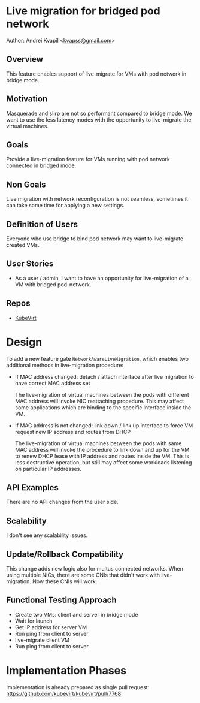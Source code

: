 # Live migration for bridged pod network

Author: Andrei Kvapil \<kvapss@gmail.com\>

## Overview
This feature enables support of live-migrate for VMs with pod network in bridge mode.

## Motivation
Masquerade and slirp are not so performant compared to bridge mode.
We want to use the less latency modes with the opportunity to live-migrate the virtual machines.

## Goals
Provide a live-migration feature for VMs running with pod network connected in bridged mode.

## Non Goals
Live migration with network reconfiguration is not seamless, sometimes it can take some time for applying a new settings.

## Definition of Users
Everyone who use bridge to bind pod network may want to live-migrate created VMs.

## User Stories
* As a user / admin, I want to have an opportunity for live-migration of a VM with bridged pod-network.

## Repos
- [KubeVirt](https://github.com/kubevirt/kubevirt)

# Design

To add a new feature gate `NetworkAwareLiveMigration`, which enables two additional methods in live-migration procedure:
- If MAC address changed: detach / attach interface after live migration to have correct MAC address set

  The live-migration of virtual machines between the pods with different MAC address will invoke NIC reattaching procedure. This may affect some applications which are binding to the specific interface inside the VM.

- If MAC address is not changed: link down / link up interface to force VM request new IP address and routes from DHCP

  The live-migration of virtual machines between the pods with same MAC address will invoke the procedure to link down and up for the VM to renew DHCP lease with IP address and routes inside the VM. This is less destructive operation, but still may affect some workloads listening on particular IP addresses.

## API Examples
There are no API changes from the user side.

## Scalability
I don't see any scalability issues.

## Update/Rollback Compatibility
This change adds new logic also for multus connected networks.
When using multiple NICs, there are some CNIs that didn't work with live-migration. Now these CNIs will work.

## Functional Testing Approach
- Create two VMs: client and server in bridge mode
- Wait for launch
- Get IP address for server VM
- Run ping from client to server
- live-migrate client VM
- Run ping from client to server

# Implementation Phases
Implementation is already prepared as single pull request:
https://github.com/kubevirt/kubevirt/pull/7768
